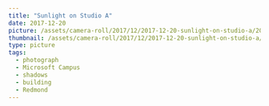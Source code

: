 ```yaml
---
title: "Sunlight on Studio A"
date: 2017-12-20
picture: /assets/camera-roll/2017/12/2017-12-20-sunlight-on-studio-a/20171220_235329250_iOS.jpg
thumbnail: /assets/camera-roll/2017/12/2017-12-20-sunlight-on-studio-a/20171220_235329250_iOS-thumbnail.jpg
type: picture
tags:
  - photograph
  - Microsoft Campus
  - shadows
  - building
  - Redmond
---
```

